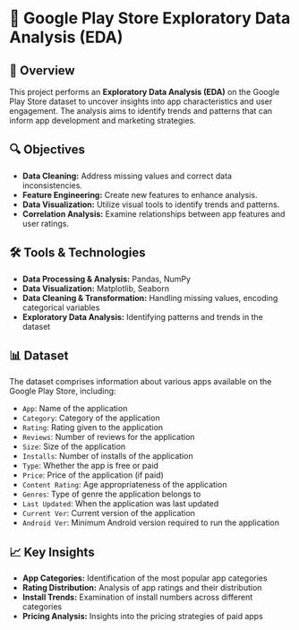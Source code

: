 # 📱 Google Play Store Exploratory Data Analysis (EDA)

## 📖 Overview

This project performs an **Exploratory Data Analysis (EDA)** on the Google Play Store dataset to uncover insights into app characteristics and user engagement. The analysis aims to identify trends and patterns that can inform app development and marketing strategies.

## 🔍 Objectives

- **Data Cleaning:** Address missing values and correct data inconsistencies.
- **Feature Engineering:** Create new features to enhance analysis.
- **Data Visualization:** Utilize visual tools to identify trends and patterns.
- **Correlation Analysis:** Examine relationships between app features and user ratings.

## 🛠 Tools & Technologies

- **Data Processing & Analysis:** Pandas, NumPy
- **Data Visualization:** Matplotlib, Seaborn
- **Data Cleaning & Transformation:** Handling missing values, encoding categorical variables
- **Exploratory Data Analysis:** Identifying patterns and trends in the dataset

## 📊 Dataset

The dataset comprises information about various apps available on the Google Play Store, including:

- `App`: Name of the application
- `Category`: Category of the application
- `Rating`: Rating given to the application
- `Reviews`: Number of reviews for the application
- `Size`: Size of the application
- `Installs`: Number of installs of the application
- `Type`: Whether the app is free or paid
- `Price`: Price of the application (if paid)
- `Content Rating`: Age appropriateness of the application
- `Genres`: Type of genre the application belongs to
- `Last Updated`: When the application was last updated
- `Current Ver`: Current version of the application
- `Android Ver`: Minimum Android version required to run the application

## 📈 Key Insights

- **App Categories:** Identification of the most popular app categories
- **Rating Distribution:** Analysis of app ratings and their distribution
- **Install Trends:** Examination of install numbers across different categories
- **Pricing Analysis:** Insights into the pricing strategies of paid apps
